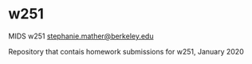# w251
MIDS w251
stephanie.mather@berkeley.edu

Repository that contais homework submissions for w251, January 2020



